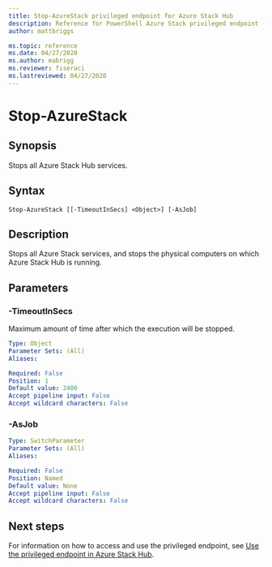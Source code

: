```yaml
---
title: Stop-AzureStack privileged endpoint for Azure Stack Hub
description: Reference for PowerShell Azure Stack privileged endpoint - Stop-AzureStack
author: mattbriggs

ms.topic: reference
ms.date: 04/27/2020
ms.author: mabrigg
ms.reviewer: fiseraci
ms.lastreviewed: 04/27/2020
---
```


# Stop-AzureStack

## Synopsis
Stops all Azure Stack Hub services.

## Syntax

```
Stop-AzureStack [[-TimeoutInSecs] <Object>] [-AsJob]
```

## Description
Stops all Azure Stack services, and stops the physical computers on which Azure Stack Hub is running.

## Parameters

### -TimeoutInSecs
Maximum amount of time after which the execution will be stopped.

```yaml
Type: Object
Parameter Sets: (All)
Aliases:

Required: False
Position: 1
Default value: 2400
Accept pipeline input: False
Accept wildcard characters: False
```

### -AsJob


```yaml
Type: SwitchParameter
Parameter Sets: (All)
Aliases:

Required: False
Position: Named
Default value: None
Accept pipeline input: False
Accept wildcard characters: False
```

## Next steps

For information on how to access and use the privileged endpoint, see [Use the privileged endpoint in Azure Stack Hub](https://docs.microsoft.com/azure-stack/operator/azure-stack-monitor-update).